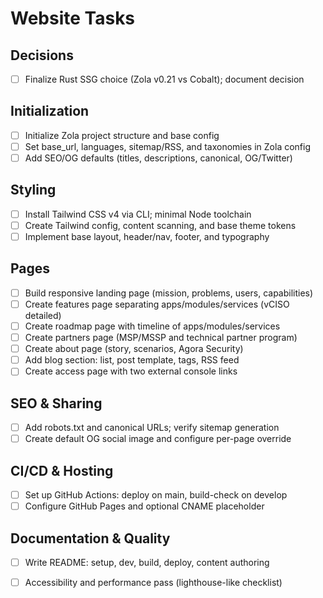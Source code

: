 # Website Tasks

## Decisions
- [ ] Finalize Rust SSG choice (Zola v0.21 vs Cobalt); document decision

## Initialization
- [ ] Initialize Zola project structure and base config
- [ ] Set base_url, languages, sitemap/RSS, and taxonomies in Zola config
- [ ] Add SEO/OG defaults (titles, descriptions, canonical, OG/Twitter)

## Styling
- [ ] Install Tailwind CSS v4 via CLI; minimal Node toolchain
- [ ] Create Tailwind config, content scanning, and base theme tokens
- [ ] Implement base layout, header/nav, footer, and typography

## Pages
- [ ] Build responsive landing page (mission, problems, users, capabilities)
- [ ] Create features page separating apps/modules/services (vCISO detailed)
- [ ] Create roadmap page with timeline of apps/modules/services
- [ ] Create partners page (MSP/MSSP and technical partner program)
- [ ] Create about page (story, scenarios, Agora Security)
- [ ] Add blog section: list, post template, tags, RSS feed
- [ ] Create access page with two external console links

## SEO & Sharing
- [ ] Add robots.txt and canonical URLs; verify sitemap generation
- [ ] Create default OG social image and configure per-page override

## CI/CD & Hosting
- [ ] Set up GitHub Actions: deploy on main, build-check on develop
- [ ] Configure GitHub Pages and optional CNAME placeholder

## Documentation & Quality
- [ ] Write README: setup, dev, build, deploy, content authoring
- [ ] Accessibility and performance pass (lighthouse-like checklist)

